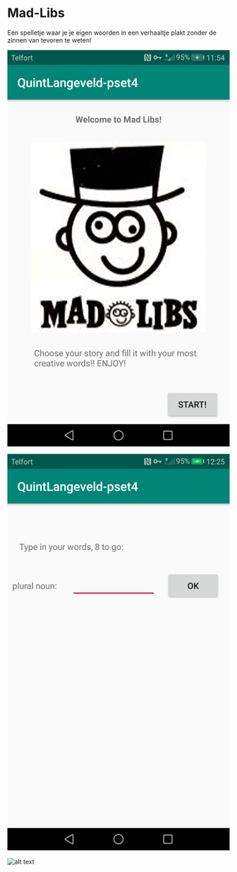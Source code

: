 # Mad-Libs

Een spelletje waar je je eigen woorden in een verhaaltje plakt zonder de zinnen van tevoren te weten! 

![alt text](https://github.com/Quint-Langeveld/Mad-Libs/blob/master/doc/Screenshot_20181121-115435.png)

![alt text](https://github.com/Quint-Langeveld/Mad-Libs/blob/master/doc/Screenshot_20181121-122530.png)

![alt text]()
